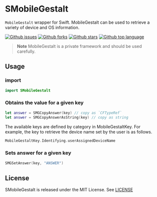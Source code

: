 # SMobileGestalt

`MobileGestalt` wrapper for Swift.
MobileGestalt can be used to retrieve a variety of device and OS information.

<!-- # Badges -->

[![Github issues](https://img.shields.io/github/issues/p-x9/swift-mobile-gestalt)](https://github.com/p-x9/swift-mobile-gestalt/issues)
[![Github forks](https://img.shields.io/github/forks/p-x9/swift-mobile-gestalt)](https://github.com/p-x9/swift-mobile-gestalt/network/members)
[![Github stars](https://img.shields.io/github/stars/p-x9/swift-mobile-gestalt)](https://github.com/p-x9/swift-mobile-gestalt/stargazers)
[![Github top language](https://img.shields.io/github/languages/top/p-x9/swift-mobile-gestalt)](https://github.com/p-x9/swift-mobile-gestalt/)

> **Note**
> MobileGestalt is a private framework and should be used carefully.

## Usage
### import
```swift
import SMobileGestalt
```

### Obtains the value for a given key

```swift
let answer = SMGCopyAnswer(key) // copy as `CFTypeRef`
let answer = SMGCopyAnswerAsString(key) // copy as string
```

The available keys are defined by category in MobileGestaltKey.
For example, the key to retrieve the device name set by the user is as follows.

```swift
MobileGestaltKey.Identifying.userAssignedDeviceName
```

### Sets answer for a given key

```swift
SMGSetAnswer(key, "ANSWER")
```


## License
SMobileGestalt is released under the MIT License. See [LICENSE](./LICENSE)
